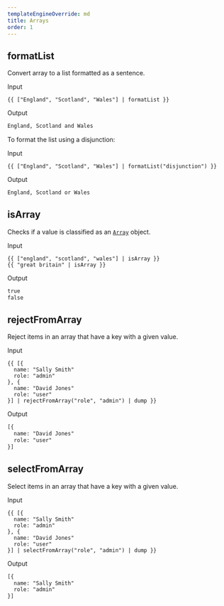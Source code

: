 ```yaml
---
templateEngineOverride: md
title: Arrays
order: 1
---
```


## formatList

Convert array to a list formatted as a sentence.

Input

```njk
{{ ["England", "Scotland", "Wales"] | formatList }}
```

Output

```html
England, Scotland and Wales
```

To format the list using a disjunction:

Input

```njk
{{ ["England", "Scotland", "Wales"] | formatList("disjunction") }}
```

Output

```html
England, Scotland or Wales
```

## isArray

Checks if a value is classified as an [`Array`](https://developer.mozilla.org/en-US/docs/Web/JavaScript/Reference/Global_Objects/Array) object.

Input

```njk
{{ ["england", "scotland", "wales"] | isArray }}
{{ "great britain" | isArray }}
```

Output

```html
true
false
```

## rejectFromArray

Reject items in an array that have a key with a given value.

Input

```njk
{{ [{
  name: "Sally Smith"
  role: "admin"
}, {
  name: "David Jones"
  role: "user"
}] | rejectFromArray("role", "admin") | dump }}
```

Output

```html
[{
  name: "David Jones"
  role: "user"
}]
```

## selectFromArray

Select items in an array that have a key with a given value.

Input

```njk
{{ [{
  name: "Sally Smith"
  role: "admin"
}, {
  name: "David Jones"
  role: "user"
}] | selectFromArray("role", "admin") | dump }}
```

Output

```html
[{
  name: "Sally Smith"
  role: "admin"
}]
```
